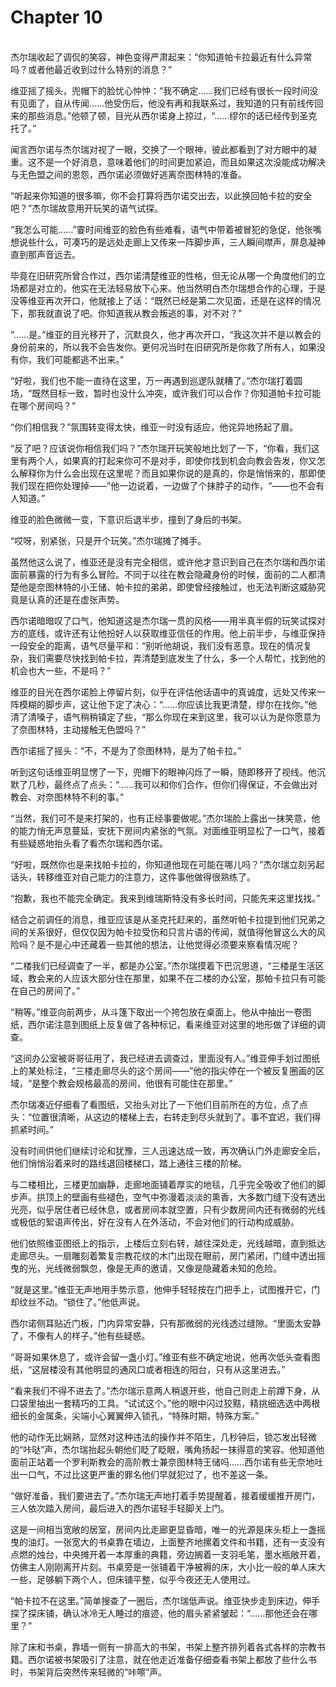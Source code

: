 # Chapter 10

<br>
杰尔瑞收起了调侃的笑容，神色变得严肃起来：“你知道帕卡拉最近有什么异常吗？或者他最近收到过什么特别的消息？”

维亚摇了摇头，兜帽下的脸忧心忡忡：“我不确定……我们已经有很长一段时间没有见面了，自从传闻……他受伤后，他没有再和我联系过，我知道的只有前线传回来的那些消息。”他顿了顿，目光从西尔诺身上掠过，“……缪尔的话已经传到圣克托了。”

闻言西尔诺与杰尔瑞对视了一眼，交换了一个眼神，彼此都看到了对方眼中的凝重。这不是一个好消息，意味着他们的时间更加紧迫，而且如果这次没能成功解决与无色盟之间的恩怨，西尔诺必须做好逃离奈图林特的准备。

“听起来你知道的很多嘛，你不会打算将西尔诺交出去，以此换回帕卡拉的安全吧？”杰尔瑞故意用开玩笑的语气试探。

“我怎么可能……”霎时间维亚的脸色有些难看，语气中带着被冒犯的急促，他张嘴想说些什么，可凑巧的是远处走廊上又传来一阵脚步声，三人瞬间噤声，屏息凝神直到那声音远去。

毕竟在旧研究所曾合作过，西尔诺清楚维亚的性格，但无论从哪一个角度他们的立场都是对立的，他实在无法轻易放下心来。他当然明白杰尔瑞想合作的心理，于是没等维亚再次开口，他就接上了话：“既然已经是第二次见面，还是在这样的情况下，那我就直说了吧。你知道我从教会叛逃的事，对不对？”

“……是。”维亚的目光移开了，沉默良久，他才再次开口，“我这次并不是以教会的身份前来的，所以我不会告发你。更何况当时在旧研究所是你救了所有人，如果没有你，我们可能都逃不出来。”

“好啦，我们也不能一直待在这里，万一再遇到巡逻队就糟了。”杰尔瑞打着圆场，“既然目标一致，暂时也没什么冲突，或许我们可以合作？你知道帕卡拉可能在哪个房间吗？”

“你们相信我？”氛围转变得太快，维亚一时没有适应，他诧异地扬起了眉。

“反了吧？应该说你相信我们吗？”杰尔瑞开玩笑般地比划了一下，“你看，我们这里有两个人，如果真的打起来你可不是对手，即使你找到机会向教会告发，你又怎么解释你为什么会出现在这里呢？而且如果你说的是真的，你是悄悄来的，那即使我们现在把你处理掉——”他一边说着，一边做了个抹脖子的动作，“——也不会有人知道。”

维亚的脸色微微一变，下意识后退半步，撞到了身后的书架。

“哎呀，别紧张，只是开个玩笑。”杰尔瑞摊了摊手。

虽然他这么说了，维亚还是没有完全相信，或许他才意识到自己在杰尔瑞和西尔诺面前暴露的行为有多么冒险。不同于以往在教会隐藏身份的时候，面前的二人都清楚他是奈图林特的小王储、帕卡拉的弟弟，即使曾经接触过，也无法判断这威胁究竟是认真的还是在虚张声势。

西尔诺暗暗叹了口气，他知道这是杰尔瑞一贯的风格——用半真半假的玩笑试探对方的底线，或许还有让他扮好人以获取维亚信任的作用。他上前半步，与维亚保持一段安全的距离，语气尽量平和：“别听他胡说，我们没有恶意。现在的情况复杂，我们需要尽快找到帕卡拉，弄清楚到底发生了什么，多一个人帮忙，找到他的机会也大一些，不是吗？”

维亚的目光在西尔诺脸上停留片刻，似乎在评估他话语中的真诚度，远处又传来一阵模糊的脚步声，这让他下定了决心：“……你应该比我更清楚，缪尔在找你。”他清了清嗓子，语气稍稍镇定了些，“那么你现在来到这里，我可以认为是你愿意为了奈图林特，主动接触无色盟吗？”

西尔诺摇了摇头：“不，不是为了奈图林特，是为了帕卡拉。”

听到这句话维亚明显愣了一下，兜帽下的眼神闪烁了一瞬，随即移开了视线。他沉默了几秒，最终点了点头：“……我可以和你们合作，但你们得保证，不会做出对教会、对奈图林特不利的事。”

“当然，我们可不是来打架的，也有正经事要做呢。”杰尔瑞脸上露出一抹笑意，他的能力悄无声息蔓延，安抚下房间内紧张的气氛。对面维亚明显松了一口气，接着有些疑惑地抬头看了看杰尔瑞和西尔诺。

“好啦，既然你也是来找帕卡拉的，你知道他现在可能在哪儿吗？”杰尔瑞立刻另起话头，转移维亚对自己能力的注意力，这件事他做得很熟练了。

“抱歉，我也不能完全确定。我来到维瑞斯特没有多长时间，只能先来这里找找。”

结合之前调任的消息，维亚应该是从圣克托赶来的，虽然听帕卡拉提到他们兄弟之间的关系很好，但仅仅因为帕卡拉受伤和只言片语的传闻，就值得他冒这么大的风险吗？是不是心中还藏着一些其他的想法，让他觉得必须要来察看情况呢？

“二楼我们已经调查了一半，都是办公室。”杰尔瑞摸着下巴沉思道，“三楼是生活区域，教会来的人应该大部分住在那里，如果不在二楼的办公室，那帕卡拉只有可能在自己的房间了。”

“稍等。”维亚向前两步，从斗篷下取出一个挎包放在桌面上。他从中抽出一卷图纸，西尔诺注意到图纸上反复做了各种标记，看来维亚对这里的地形做了详细的调查。

“这间办公室被哥哥征用了，我已经进去调查过，里面没有人。”维亚伸手划过图纸上的某处标注，“三楼走廊尽头的这个房间——”他的指尖停在一个被反复圈画的区域，“是整个教会规格最高的房间，他很有可能住在那里。”

杰尔瑞凑近仔细看了看图纸，又抬头对比了一下他们目前所在的方位，点了点头：“位置很清晰，从这边的楼梯上去，右转走到尽头就到了。事不宜迟，我们得抓紧时间。”

没有时间供他们继续讨论和犹豫，三人迅速达成一致，再次确认门外走廊安全后，他们悄悄沿着来时的路线退回楼梯口，踏上通往三楼的阶梯。

与二楼相比，三楼更加幽静，走廊地面铺着厚实的地毯，几乎完全吸收了他们的脚步声。拱顶上的壁画有些褪色，空气中弥漫着淡淡的熏香，大多数门缝下没有透出光亮，似乎居住者已经休息，或者房间本就空置，只有少数房间内还有微弱的光线或极低的絮语声传出，好在没有人在外活动，不会对他们的行动构成威胁。

他们依照维亚图纸上的指示，上楼后立刻右转，越往深处走，光线越暗，直到抵达走廊尽头。一扇雕刻着繁复宗教花纹的木门出现在眼前，房门紧闭，门缝中透出摇曳的光，光线微弱飘忽，像是无声的邀请，又像是隐藏着未知的危险。

“就是这里。”维亚无声地用手势示意，他伸手轻轻按在门把手上，试图推开它，门却纹丝不动。“锁住了。”他低声说。

西尔诺侧耳贴近门板，门内异常安静，只有那微弱的光线透过缝隙。“里面太安静了，不像有人的样子。”他有些疑惑。

“哥哥如果休息了，或许会留一盏小灯。”维亚有些不确定地说，他再次低头查看图纸，“这层楼没有其他明显的通风口或者相连的阳台，只有从这里进去。”

“看来我们不得不进去了。”杰尔瑞示意两人稍退开些，他自己则走上前蹲下身，从口袋里抽出一套精巧的工具。“试试这个。”他的眼中闪过狡黠，精挑细选选中两根细长的金属条，尖端小心翼翼伸入锁孔，“特殊时期，特殊方案。”

他的动作无比娴熟，显然对这种违法的操作并不陌生，几秒钟后，锁芯发出轻微的“咔哒”声，杰尔瑞抬起头朝他们眨了眨眼，嘴角扬起一抹得意的笑容。他知道他面前正站着一个罗利斯教会的高阶教士兼奈图林特王储吗……西尔诺有些无奈地吐出一口气，不过比这更严重的罪名他们早就犯过了，也不差这一条。

“做好准备，我们要进去了。”杰尔瑞无声地打着手势提醒着，接着缓缓推开房门，三人依次踏入房间，最后进入的西尔诺轻手轻脚关上门。

这是一间相当宽敞的居室，房间内比走廊更显昏暗，唯一的光源是床头柜上一盏摇曳的油灯。一张宽大的书桌靠在墙边，上面整齐地摞着文件和书籍，还有一支没有点燃的烛台，中央摊开着一本厚重的典籍，旁边搁着一支羽毛笔，墨水瓶敞开着，仿佛主人刚刚离开片刻。书桌旁是一张铺着干净被褥的床，大小比一般的单人床大一些，足够躺下两个人，但床铺平整，似乎今夜还无人使用过。

“帕卡拉不在这里。”简单搜查了一圈后，杰尔瑞低声说。维亚快步走到床边，伸手探了探床铺，确认冰冷无人睡过的痕迹，他的眉头紧紧皱起：“……那他还会在哪里？”

除了床和书桌，靠墙一侧有一排高大的书架，书架上整齐排列着各式各样的宗教书籍。西尔诺被书架吸引了注意，就在他走近准备仔细查看书架上都放了些什么书时，书架背后突然传来轻微的“咔嚓”声。
